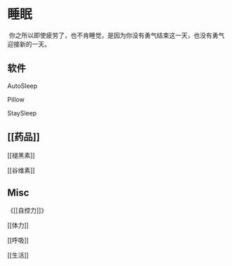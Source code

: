# 睡眠



 你之所以即使疲劳了，也不肯睡觉，是因为你没有勇气结束这一天，也没有勇气迎接新的一天。


## 软件


AutoSleep

Pillow

StaySleep

## [[药品]]

[[褪黑素]]

[[谷维素]]



## Misc

《[[自控力]]》

[[体力]]

[[呼吸]]

[[生活]]


